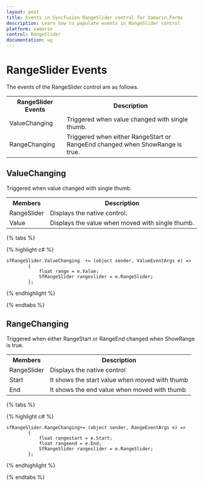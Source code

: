 ```yaml
---
layout: post
title: Events in Syncfusion RangeSlider control for Xamarin.Forms
description: Learn how to populate events in RangeSlider control
platform: xamarin
control: RangeSlider 
documentation: ug
---
```


# RangeSlider Events

The events of the RangeSlider control are as follows.

<table>
<tr>
<th>RangeSlider Events</th>
<th>Description</th>
</tr>
<tr>
<td>ValueChanging</td>
<td>Triggered when value changed with single thumb.</td>
</tr>
<tr>
<td>RangeChanging</td>
<td>Triggered when either RangeStart or RangeEnd changed when ShowRange is true.</td>
</tr>
</table>


## ValueChanging

Triggered when value changed with single thumb.

<table>
<tr>
<th>Members</th>
<th>Description</th>
</tr>
<tr>
<td>RangeSlider</td>
<td>Displays the native control.</td>
</tr>
<tr>
<td>Value</td>
<td>Displays the value when moved with single thumb.</td>
</tr>
</table>

{% tabs %}

{% highlight c# %}

	sfRangeSlider.ValueChanging  += (object sender, ValueEventArgs e) => 
			{
				float range = e.Value;
				SfRangeSlider rangeslider = e.RangeSlider;
			};
	

{% endhighlight %}

{% endtabs %}

## RangeChanging

Triggered when either RangeStart or RangeEnd changed when ShowRange is true.

<table>
<tr>
<th>Members</th>
<th>Description</th>
</tr>
<tr>
<td>RangeSlider</td>
<td>Displays the native control</td>
</tr>
<tr>
<td>Start</td>
<td>It shows the start value when moved with thumb</td>
</tr>
<tr>
<td>End</td>
<td>It shows the end value when moved with thumb</td>
</tr>
</table>

{% tabs %}

{% highlight c# %}

	sfRangeSlider.RangeChanging+= (object sender, RangeEventArgs e) =>
			{
				float rangestart = e.Start;
				float rangeend = e.End;
				SfRangeSlider rangeslider = e.RangeSlider;
			};	

{% endhighlight %}

{% endtabs %}
                                                

                                    
